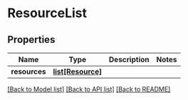 # ResourceList

## Properties
Name | Type | Description | Notes
------------ | ------------- | ------------- | -------------
**resources** | [**list[Resource]**](Resource.md) |  | 

[[Back to Model list]](../README.md#documentation-for-models) [[Back to API list]](../README.md#documentation-for-api-endpoints) [[Back to README]](../README.md)


